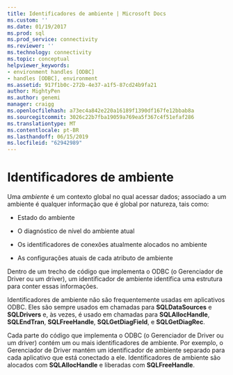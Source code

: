 ```yaml
---
title: Identificadores de ambiente | Microsoft Docs
ms.custom: ''
ms.date: 01/19/2017
ms.prod: sql
ms.prod_service: connectivity
ms.reviewer: ''
ms.technology: connectivity
ms.topic: conceptual
helpviewer_keywords:
- environment handles [ODBC]
- handles [ODBC], environment
ms.assetid: 917f1b0c-272b-4e37-a1f5-87cd24b9fa21
author: MightyPen
ms.author: genemi
manager: craigg
ms.openlocfilehash: a73ec4a842e220a16189f1390df167fe12bbab8a
ms.sourcegitcommit: 3026c22b7fba19059a769ea5f367c4f51efaf286
ms.translationtype: MT
ms.contentlocale: pt-BR
ms.lasthandoff: 06/15/2019
ms.locfileid: "62942989"
---
```

# <a name="environment-handles"></a>Identificadores de ambiente
Uma *ambiente* é um contexto global no qual acessar dados; associado a um ambiente é qualquer informação que é global por natureza, tais como:  
  
-   Estado do ambiente  
  
-   O diagnóstico de nível do ambiente atual  
  
-   Os identificadores de conexões atualmente alocados no ambiente  
  
-   As configurações atuais de cada atributo de ambiente  
  
 Dentro de um trecho de código que implementa o ODBC (o Gerenciador de Driver ou um driver), um identificador de ambiente identifica uma estrutura para conter essas informações.  
  
 Identificadores de ambiente não são frequentemente usadas em aplicativos ODBC. Eles são sempre usados em chamadas para **SQLDataSources** e **SQLDrivers** e, às vezes, é usado em chamadas para **SQLAllocHandle**, **SQLEndTran**, **SQLFreeHandle**, **SQLGetDiagField**, e **SQLGetDiagRec**.  
  
 Cada parte do código que implementa o ODBC (o Gerenciador de Driver ou um driver) contém um ou mais identificadores de ambiente. Por exemplo, o Gerenciador de Driver mantém um identificador de ambiente separado para cada aplicativo que está conectado a ele. Identificadores de ambiente são alocados com **SQLAllocHandle** e liberadas com **SQLFreeHandle**.
